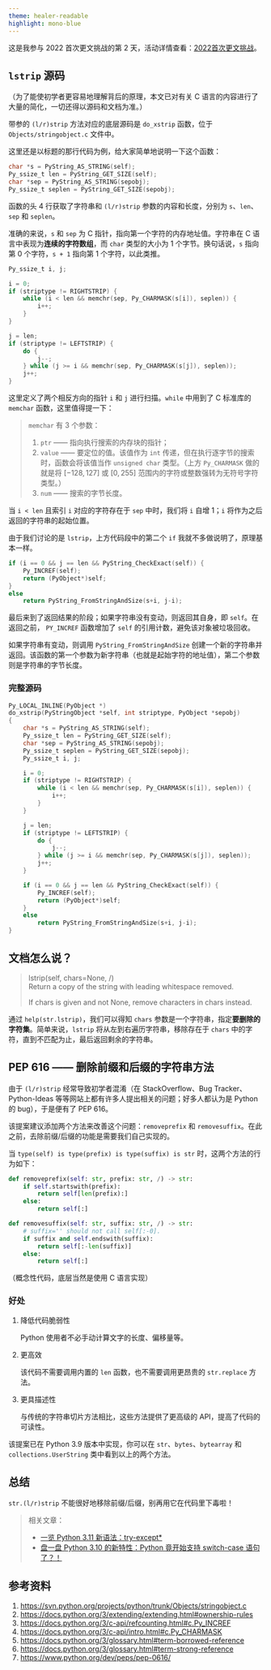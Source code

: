 ```yaml
---
theme: healer-readable
highlight: mono-blue
---
```

这是我参与 2022 首次更文挑战的第 2 天，活动详情查看：[2022首次更文挑战](https://juejin.cn/post/7052884569032392740)。

## `lstrip` 源码

（为了能使初学者更容易地理解背后的原理，本文已对有关 C 语言的内容进行了大量的简化，一切还得以源码和文档为准。）

带参的 `(l/r)strip` 方法对应的底层源码是 `do_xstrip` 函数，位于 `Objects/stringobject.c` 文件中。

这里还是以标题的那行代码为例，给大家简单地说明一下这个函数：

```c
char *s = PyString_AS_STRING(self);
Py_ssize_t len = PyString_GET_SIZE(self);
char *sep = PyString_AS_STRING(sepobj);
Py_ssize_t seplen = PyString_GET_SIZE(sepobj);
```

函数的头 4 行获取了字符串和 `(l/r)strip` 参数的内容和长度，分别为 `s`、`len`、`sep` 和 `seplen`。

准确的来说，`s` 和 `sep` 为 C 指针，指向第一个字符的内存地址值。字符串在 C 语言中表现为**连续的字符数组**，而 `char` 类型的大小为 1 个字节。换句话说，`s` 指向第 0 个字符，`s + 1` 指向第 1 个字符，以此类推。

```c
Py_ssize_t i, j;

i = 0;
if (striptype != RIGHTSTRIP) {
    while (i < len && memchr(sep, Py_CHARMASK(s[i]), seplen)) {
        i++;
    }
}

j = len;
if (striptype != LEFTSTRIP) {
    do {
        j--;
    } while (j >= i && memchr(sep, Py_CHARMASK(s[j]), seplen));
    j++;
}
```

这里定义了两个相反方向的指针 `i` 和 `j` 进行扫描。`while` 中用到了 C 标准库的 `memchar` 函数，这里值得提一下：

> `memchar` 有 3 个参数：
> 1. `ptr` —— 指向执行搜索的内存块的指针；
> 2. `value` —— 要定位的值。该值作为 `int` 传递，但在执行逐字节的搜索时，函数会将该值当作 `unsigned char` 类型。（上方 `Py_CHARMASK` 做的就是将 $[-128, 127]$ 或 $[0, 255]$ 范围内的字符或整数强转为无符号字符类型。）
> 3. `num` —— 搜索的字节长度。

当 `i < len` 且索引 `i` 对应的字符存在于 `sep` 中时，我们将 `i` 自增 1；`i` 将作为之后返回的字符串的起始位置。

由于我们讨论的是 `lstrip`，上方代码段中的第二个 `if` 我就不多做说明了，原理基本一样。

```c
if (i == 0 && j == len && PyString_CheckExact(self)) {
    Py_INCREF(self);
    return (PyObject*)self;
}
else
    return PyString_FromStringAndSize(s+i, j-i);
```

最后来到了返回结果的阶段；如果字符串没有变动，则返回其自身，即 `self`。在返回之前， `PY_INCREF` 函数增加了 `self` 的引用计数，避免该对象被垃圾回收。

如果字符串有变动，则调用 `PyString_FromStringAndSize` 创建一个新的字符串并返回。该函数的第一个参数为新字符串（也就是起始字符的地址值），第二个参数则是字符串的字节长度。

### 完整源码

```c
Py_LOCAL_INLINE(PyObject *)
do_xstrip(PyStringObject *self, int striptype, PyObject *sepobj)
{
    char *s = PyString_AS_STRING(self);
    Py_ssize_t len = PyString_GET_SIZE(self);
    char *sep = PyString_AS_STRING(sepobj);
    Py_ssize_t seplen = PyString_GET_SIZE(sepobj);
    Py_ssize_t i, j;

    i = 0;
    if (striptype != RIGHTSTRIP) {
        while (i < len && memchr(sep, Py_CHARMASK(s[i]), seplen)) {
            i++;
        }
    }

    j = len;
    if (striptype != LEFTSTRIP) {
        do {
            j--;
        } while (j >= i && memchr(sep, Py_CHARMASK(s[j]), seplen));
        j++;
    }

    if (i == 0 && j == len && PyString_CheckExact(self)) {
        Py_INCREF(self);
        return (PyObject*)self;
    }
    else
        return PyString_FromStringAndSize(s+i, j-i);
}
```

## 文档怎么说？

> lstrip(self, chars=None, /) \
> Return a copy of the string with leading whitespace removed.
>
> If chars is given and not None, remove characters in chars instead.

通过 `help(str.lstrip)`，我们可以得知 `chars` 参数是一个字符串，指定**要删除的字符集**。简单来说，`lstrip` 将从左到右遍历字符串，移除存在于 `chars` 中的字符，直到不匹配为止，最后返回剩余的字符串。

## PEP 616 —— 删除前缀和后缀的字符串方法

由于 `(l/r)strip` 经常导致初学者混淆（在 StackOverflow、Bug Tracker、Python-Ideas 等等网站上都有许多人提出相关的问题；好多人都认为是 Python 的 bug），于是便有了 PEP 616。

该提案建议添加两个方法来改善这个问题：`removeprefix` 和 `removesuffix`。在此之前，去除前缀/后缀的功能是需要我们自己实现的。

当 `type(self) is type(prefix) is type(suffix) is str` 时，这两个方法的行为如下：

```python
def removeprefix(self: str, prefix: str, /) -> str:
    if self.startswith(prefix):
        return self[len(prefix):]
    else:
        return self[:]
```

```python
def removesuffix(self: str, suffix: str, /) -> str:
    # suffix='' should not call self[:-0].
    if suffix and self.endswith(suffix):
        return self[:-len(suffix)]
    else:
        return self[:]
```

（概念性代码，底层当然是使用 C 语言实现）

### 好处

1. 降低代码脆弱性

   Python 使用者不必手动计算文字的长度、偏移量等。
   
2. 更高效

   该代码不需要调用内置的 `len` 函数，也不需要调用更昂贵的 `str.replace` 方法。
   
3. 更具描述性

   与传统的字符串切片方法相比，这些方法提供了更高级的 API，提高了代码的可读性。

该提案已在 Python 3.9 版本中实现，你可以在 `str`、`bytes`、`bytearray` 和 `collections.UserString` 类中看到以上的两个方法。

## 总结

`str.(l/r)strip` 不能很好地移除前缀/后缀，别再用它在代码里下毒啦！

> 相关文章：
> 
> - [一览 Python 3.11 新语法：try-except*](https://juejin.cn/post/7046321690061570085)
> - [盘一盘 Python 3.10 的新特性：Python 竟开始支持 switch-case 语句了？！](https://juejin.cn/post/7015982514430804005)

## 参考资料

1. https://svn.python.org/projects/python/trunk/Objects/stringobject.c
2. https://docs.python.org/3/extending/extending.html#ownership-rules
3. https://docs.python.org/3/c-api/refcounting.html#c.Py_INCREF
4. https://docs.python.org/3/c-api/intro.html#c.Py_CHARMASK
5. https://docs.python.org/3/glossary.html#term-borrowed-reference
6. https://docs.python.org/3/glossary.html#term-strong-reference
7. https://www.python.org/dev/peps/pep-0616/